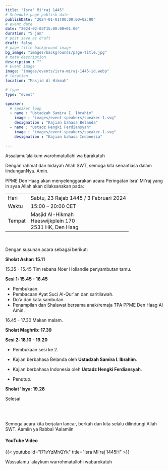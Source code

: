 ```yaml
---
title: "Isra' Mi'raj 1445"
# Schedule page publish date
publishDate: "2024-01-01T00:00:00+02:00"
# event date
date: "2024-02-03T15:00:00+01:00"
duration: "5 jam"
# post save as draft
draft: false
# page title background image
bg_image: "images/backgrounds/page-title.jpg"
# meta description
description : ""
# Event image
image: "images/events/isra-miraj-1445-id.webp"
# location
location: "Masjid Al Hikmah"

# type
type: "event"

speaker:
  # speaker loop
  - name : "Ustadzah Samira I. Ibrahim"
    image : "images/event-speakers/speaker-1.svg"
    designation : "Kajian bahasa Belanda"
  - name : "Ustadz Hengki Ferdiansyah"
    image : "images/event-speakers/speaker-1.svg"
    designation : "Kajian bahasa Indonesia"

---
```


Assalamu’alaikum warohmatullahi wa barakatuh

Dengan rahmat dan hidayah Allah SWT, semoga kita senantiasa dalam lindunganNya. Amin.

PPME Den Haag akan menyelenggarakan acara Peringatan Isra' Mi'raj yang in syaa Allah akan dilaksanakan pada:
<table>
<tr>
<td>Hari</td><td>Sabtu, 23 Rajab 1445 / 3 Februari 2024</td>
<tr><td>Waktu</td><td>15:00 – 20:00 CET</td>
<tr><td>Tempat</td><td>Masjid Al-Hikmah<br/>Heeswijkplein 170<br/>2531 HK, Den Haag</td>
</table>

<br/>

Dengan susunan acara sebagai berikut:

**Sholat Ashar: 15.11**

15.35 - 15.45 
Tim rebana Noer Hollandie penyambutan tamu.

**Sesi 1: 15.45 - 16.45**
- Pembukaan.
- Pembacaan Ayat Suci Al-Qur'an dan saritilawah.
- Do'a dan kata sambutan.
- Penampilan dan Shalawat bersama anak/remaja TPA PPME Den Haag Al Amin.

16.45 - 17.30 Makan malam.

**Sholat Maghrib: 17.39**

**Sesi 2: 18.10 - 19.20**
- Pembukaan sesi ke 2. 
- Kajian berbahasa Belanda oleh **Ustadzah Samira I. Ibrahim**.
- Kajian berbahasa Indonesia oleh **Ustadz Hengki Ferdiansyah**.

- Penutup.

**Sholat 'Isya: 19.28**

Selesai

<br/>
<br/>

Semoga acara kita berjalan lancar, berkah dan kita selalu dilindungi Allah SWT. 
Aamiin ya Rabbal 'Aalamiin

#### YouTube Video

{{< youtube id="l71vYzMhQYk" title="Isra Mi'raj 1445H" >}}



Wassalamu ‘alaykum warrohmatullohi wabarokatuh
